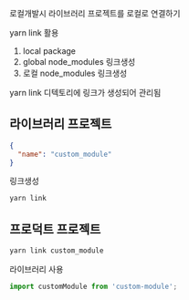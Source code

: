 로컬개발시 라이브러리 프로젝트를 로컬로 연결하기

yarn link 활용

1. local package
2. global node_modules 링크생성
3. 로컬 node_modules 링크생성

yarn link 디텍토리에 링크가 생성되어 관리됨

## 라이브러리 프로젝트

```json
{
  "name": "custom_module"
}
```

링크생성

```sh
yarn link
```

## 프로덕트 프로젝트

```sh
yarn link custom_module
```

라이브러리 사용

```js
import customModule from 'custom-module';
```

